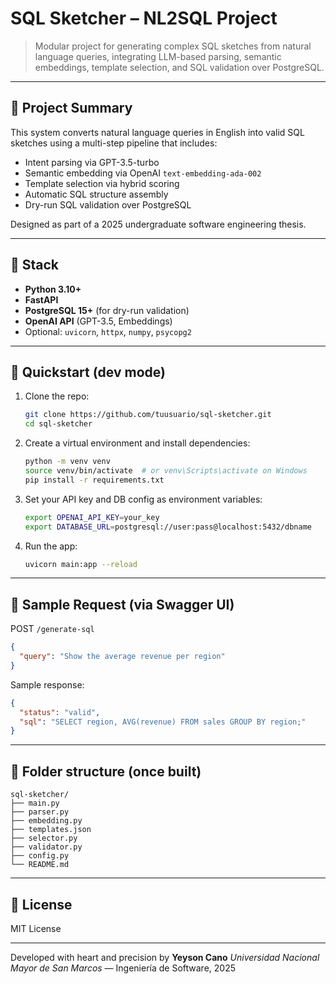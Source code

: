 # SQL Sketcher – NL2SQL Project

> Modular project for generating complex SQL sketches from natural language queries, integrating LLM-based parsing, semantic embeddings, template selection, and SQL validation over PostgreSQL.

---

## 📌 Project Summary

This system converts natural language queries in English into valid SQL sketches using a multi-step pipeline that includes:

- Intent parsing via GPT-3.5-turbo
- Semantic embedding via OpenAI `text-embedding-ada-002`
- Template selection via hybrid scoring
- Automatic SQL structure assembly
- Dry-run SQL validation over PostgreSQL

Designed as part of a 2025 undergraduate software engineering thesis.

---

## 🧱 Stack

- **Python 3.10+**
- **FastAPI**
- **PostgreSQL 15+** (for dry-run validation)
- **OpenAI API** (GPT-3.5, Embeddings)
- Optional: `uvicorn`, `httpx`, `numpy`, `psycopg2`

---

## 🚀 Quickstart (dev mode)

1. Clone the repo:
   ```bash
   git clone https://github.com/tuusuario/sql-sketcher.git
   cd sql-sketcher
   ```

2. Create a virtual environment and install dependencies:

   ```bash
   python -m venv venv
   source venv/bin/activate  # or venv\Scripts\activate on Windows
   pip install -r requirements.txt
   ```

3. Set your API key and DB config as environment variables:

   ```bash
   export OPENAI_API_KEY=your_key
   export DATABASE_URL=postgresql://user:pass@localhost:5432/dbname
   ```

4. Run the app:

   ```bash
   uvicorn main:app --reload
   ```

---

## 🧪 Sample Request (via Swagger UI)

POST `/generate-sql`

```json
{
  "query": "Show the average revenue per region"
}
```

Sample response:

```json
{
  "status": "valid",
  "sql": "SELECT region, AVG(revenue) FROM sales GROUP BY region;"
}
```

---

## 📂 Folder structure (once built)

```
sql-sketcher/
├── main.py
├── parser.py
├── embedding.py
├── templates.json
├── selector.py
├── validator.py
├── config.py
└── README.md
```

---

## 📘 License

MIT License

---

Developed with heart and precision by **Yeyson Cano**
*Universidad Nacional Mayor de San Marcos* — Ingeniería de Software, 2025
